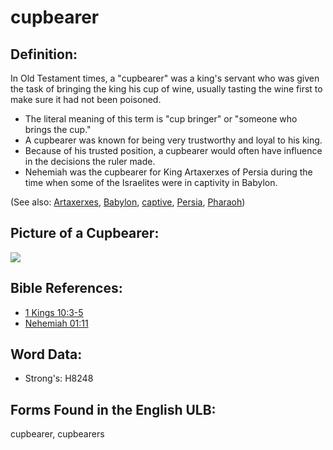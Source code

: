 # cupbearer

## Definition:

In Old Testament times, a "cupbearer" was a king's servant who was given the task of bringing the king his cup of wine, usually tasting the wine first to make sure it had not been poisoned.

* The literal meaning of this term is "cup bringer" or "someone who brings the cup."
* A cupbearer was known for being very trustworthy and loyal to his king.
* Because of his trusted position, a cupbearer would often have influence in the decisions the ruler made.
* Nehemiah was the cupbearer for King Artaxerxes of Persia during the time when some of the Israelites were in captivity in Babylon.

(See also: [Artaxerxes](../names/artaxerxes.md), [Babylon](../names/babylon.md), [captive](../other/captive.md), [Persia](../names/persia.md), [Pharaoh](../names/pharaoh.md))

## Picture of a Cupbearer:

<a href="https://content.bibletranslationtools.org/WycliffeAssociates/en_tw/raw/branch/master/PNGs/c/Cupbearer.png"><img src="https://content.bibletranslationtools.org/WycliffeAssociates/en_tw/raw/branch/master/PNGs/c/Cupbearer.png" ></a>

## Bible References:

* [1 Kings 10:3-5](rc://en/tn/help/1ki/10/03)
* [Nehemiah 01:11](rc://en/tn/help/neh/01/11)

## Word Data:

* Strong's: H8248

## Forms Found in the English ULB:

cupbearer, cupbearers
